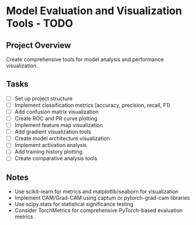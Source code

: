 # Model Evaluation and Visualization Tools - TODO

## Project Overview
Create comprehensive tools for model analysis and performance visualization.

## Tasks
- [ ] Set up project structure
- [ ] Implement classification metrics (accuracy, precision, recall, F1)
- [ ] Add confusion matrix visualization
- [ ] Create ROC and PR curve plotting
- [ ] Implement feature map visualization
- [ ] Add gradient visualization tools
- [ ] Create model architecture visualization
- [ ] Implement activation analysis
- [ ] Add training history plotting
- [ ] Create comparative analysis tools

## Notes
- Use scikit-learn for metrics and matplotlib/seaborn for visualization
- Implement CAM/Grad-CAM using captum or pytorch-grad-cam libraries
- Use scipy.stats for statistical significance testing
- Consider TorchMetrics for comprehensive PyTorch-based evaluation metrics
